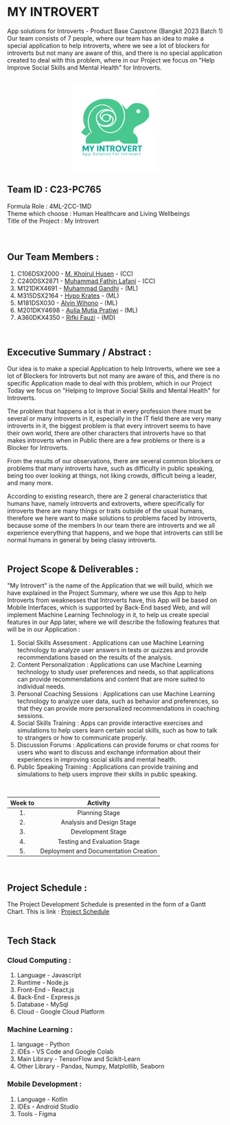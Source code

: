 # MY INTROVERT
App solutions for Introverts - Product Base Capstone (Bangkit 2023 Batch 1)\
Our team consists of 7 people, where our team has an idea to make a special application to help introverts, where we see a lot of blockers for introverts but not many are aware of this, and there is no special application created to deal with this problem, where in our Project we focus on "Help Improve Social Skills and Mental Health" for Introverts.\
<br />
  
<p align="center">
  <img src='https://github.com/My-Introvert/.github/blob/main/profile/Logo%20My%20Introvert%20-%20Versi%20Teks%20%26%20Tagline.png' alt="This is Logo Image" width="200">
</p>
  
## Team ID : C23-PC765
Formula Role : 4ML-2CC-1MD\
Theme which choose : Human Healthcare and Living Wellbeings\
Title of the Project : My Introvert\
<br /> <br />
  
## Our Team Members :
1.  C106DSX2000 - [M. Khoirul Husen](https://www.linkedin.com/in/hoirulhusen08/) - (CC)
2.  C240DSX2871 - [Muhammad Fathin Lafani](https://www.linkedin.com/in/) - (CC)
3.  M121DKX4691 - [Muhammad Gandhi](https://www.linkedin.com/in/) - (ML)
4.  M315DSX2164 - [Hypo Krates](https://www.linkedin.com/in/) - (ML)
5.  M181DSX030 - [Alvin Wihono](https://www.linkedin.com/in/) - (ML)
6.  M201DKY4698 - [Aulia Mutia Pratiwi](https://www.linkedin.com/in/) - (ML)
7.  A360DKX4350 - [Rifki Fauzi](https://www.linkedin.com/in/) - (MD)
<br />
    
## Excecutive Summary / Abstract :
Our idea is to make a special Application to help Introverts, where we see a lot of Blockers for Introverts but not many are aware of this, and there is no specific Application made to deal with this problem, which in our Project Today we focus on "Helping to Improve Social Skills and Mental Health" for Introverts.

The problem that happens a lot is that in every profession there must be several or many introverts in it, especially in the IT field there are very many introverts in it, the biggest problem is that every introvert seems to have their own world, there are other characters that introverts have so that makes introverts when in Public there are a few problems or there is a Blocker for Introverts.

From the results of our observations, there are several common blockers or problems that many introverts have, such as difficulty in public speaking, being too over looking at things, not liking crowds, difficult being a leader, and many more.

According to existing research, there are 2 general characteristics that humans have, namely introverts and extroverts, where specifically for introverts there are many things or traits outside of the usual humans, therefore we here want to make solutions to problems faced by introverts, because some of the members In our team there are introverts and we all experience everything that happens, and we hope that introverts can still be normal humans in general by being classy introverts.
<br /> <br />
  
## Project Scope & Deliverables :
"My Introvert" is the name of the Application that we will build, which we have explained in the Project Summary, where we use this App to help Introverts from weaknesses that Introverts have, this App will be based on Mobile Interfaces, which is supported by Back-End based Web, and will implement Machine Learning Technology in it, to help us create special features in our App later, where we will describe the following features that will be in our Application :
1. Social Skills Assessment : Applications can use Machine Learning technology to analyze user answers in tests or quizzes and provide recommendations based on the results of the analysis.
2. Content Personalization : Applications can use Machine Learning technology to study user preferences and needs, so that applications can provide recommendations and content that are more suited to individual needs.
3. Personal Coaching Sessions : Applications can use Machine Learning technology to analyze user data, such as behavior and preferences, so that they can provide more personalized recommendations in coaching sessions.
4. Social Skills Training : Apps can provide interactive exercises and simulations to help users learn certain social skills, such as how to talk to strangers or how to communicate properly.
5. Discussion Forums : Applications can provide forums or chat rooms for users who want to discuss and exchange information about their experiences in improving social skills and mental health.
6. Public Speaking Training : Applications can provide training and simulations to help users improve their skills in public speaking.
<br />
  
| Week to | Activity                              |
|:-------:|:-------------------------------------:|
| 1.      | Planning Stage                        |
| 2.      | Analysis and Design Stage             |
| 3.      | Development Stage                     |
| 4.      | Testing and Evaluation Stage          |
| 5.      | Deployment and Documentation Creation |
<br />
  
## Project Schedule :
The Project Development Schedule is presented in the form of a Gantt Chart.
This is link : [Project Schedule](https://docs.google.com/spreadsheets/d/1tf7hJB7LhLQQSmoaN3glAcT7bLLK4bHF4bIKVFq9ll8/edit?usp=sharing)
<br /> <br />
  
## Tech Stack
### Cloud Computing :
1. Language - Javascript
2. Runtime - Node.js
3. Front-End - React.js
4. Back-End - Express.js
5. Database - MySql
6. Cloud - Google Cloud Platform
  
### Machine Learning :
1. language - Python
2. IDEs - VS Code and Google Colab
3. Main Library - TensorFlow and Scikit-Learn
4. Other Library - Pandas, Numpy, Matplotlib, Seaborn
  
### Mobile Development :
1. Language - Kotlin
2. IDEs - Android Studio
3. Tools - Figma













